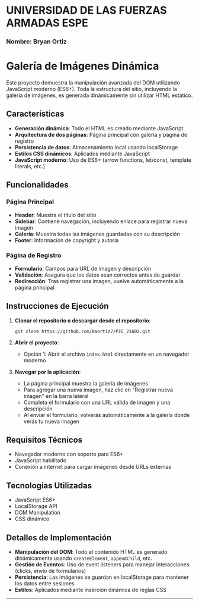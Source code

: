 # UNIVERSIDAD DE LAS FUERZAS ARMADAS ESPE
### Nombre: Bryan Ortiz

# Galería de Imágenes Dinámica

Este proyecto demuestra la manipulación avanzada del DOM utilizando JavaScript moderno (ES6+). Toda la estructura del sitio, incluyendo la galería de imágenes, es generada dinámicamente sin utilizar HTML estático.

## Características

- **Generación dinámica**: Todo el HTML es creado mediante JavaScript
- **Arquitectura de dos páginas**: Página principal con galería y página de registro
- **Persistencia de datos**: Almacenamiento local usando localStorage
- **Estilos CSS dinámicos**: Aplicados mediante JavaScript
- **JavaScript moderno**: Uso de ES6+ (arrow functions, let/const, template literals, etc.)


## Funcionalidades

### Página Principal
- **Header**: Muestra el título del sitio
- **Sidebar**: Contiene navegación, incluyendo enlace para registrar nueva imagen
- **Galería**: Muestra todas las imágenes guardadas con su descripción
- **Footer**: Información de copyright y autoría

### Página de Registro
- **Formulario**: Campos para URL de imagen y descripción
- **Validación**: Asegura que los datos sean correctos antes de guardar
- **Redirección**: Tras registrar una imagen, vuelve automáticamente a la página principal

## Instrucciones de Ejecución

1. **Clonar el repositorio o descargar desde el repositorio**:
   ```
   git clone https://github.com/Baortiz7/PIC_21602.git
   
   ```

2. **Abrir el proyecto**:
   - Opción 1: Abrir el archivo `index.html` directamente en un navegador moderno

3. **Navegar por la aplicación**:
   - La página principal muestra la galería de imágenes
   - Para agregar una nueva imagen, haz clic en "Registrar nueva imagen" en la barra lateral
   - Completa el formulario con una URL válida de imagen y una descripción
   - Al enviar el formulario, volverás automáticamente a la galería donde verás tu nueva imagen

## Requisitos Técnicos

- Navegador moderno con soporte para ES6+
- JavaScript habilitado
- Conexión a internet para cargar imágenes desde URLs externas

## Tecnologías Utilizadas

- JavaScript ES6+
- LocalStorage API
- DOM Manipulation
- CSS dinámico

## Detalles de Implementación

- **Manipulación del DOM**: Todo el contenido HTML es generado dinámicamente usando `createElement`, `appendChild`, etc.
- **Gestión de Eventos**: Uso de event listeners para manejar interacciones (clicks, envío de formularios)
- **Persistencia**: Las imágenes se guardan en localStorage para mantener los datos entre sesiones
- **Estilos**: Aplicados mediante inserción dinámica de reglas CSS

---